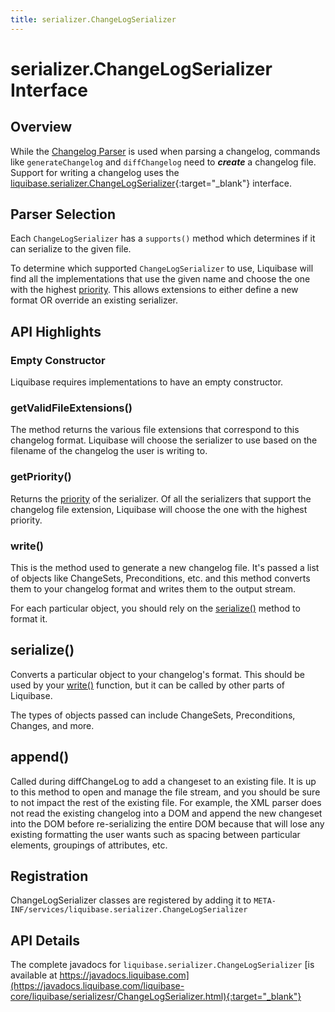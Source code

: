 ```yaml
---
title: serializer.ChangeLogSerializer
---
```


# serializer.ChangeLogSerializer Interface

## Overview

While the [Changelog Parser](parser-changelogparser.md) is used when parsing a changelog, commands like `generateChangelog` and `diffChangelog` need to **_create_** a changelog file.
Support for writing a changelog uses the [liquibase.serializer.ChangeLogSerializer](https://javadocs.liquibase.com/liquibase-core/liquibase/serializer/ChangeLogSerializer.html){:target="_blank"} interface.

## Parser Selection

Each `ChangeLogSerializer` has a `supports()` method which determines if it can serialize to the given file.

To determine which supported `ChangeLogSerializer` to use, Liquibase will find all the implementations that use the given name and choose the one with the highest [priority](../../extensions-integrations/extension-references/priority.md).
This allows extensions to either define a new format OR override an existing serializer.

## API Highlights

### Empty Constructor

Liquibase requires implementations to have an empty constructor.

### getValidFileExtensions()

The method returns the various file extensions that correspond to this changelog format. Liquibase will choose the serializer to use based on the filename of the changelog the user is writing to.

### getPriority()

Returns the [priority](../../extension-references/priority.md) of the serializer. Of all the serializers that support the changelog file extension, Liquibase will choose the one with the highest priority.

### write()

This is the method used to generate a new changelog file. It's passed a list of objects like ChangeSets, Preconditions, etc. and this method converts them to your changelog format and writes them to the output stream.

For each particular object, you should rely on the [serialize()](#serialize--) method to format it.

## serialize()

Converts a particular object to your changelog's format. This should be used by your [write()](#write--) function, but it can be called by other parts of Liquibase.

The types of objects passed can include ChangeSets, Preconditions, Changes, and more.

## append()

Called during diffChangeLog to add a changeset to an existing file. It is up to this method to open and manage the file stream, and you should be sure to not
impact the rest of the existing file. For example, the XML parser does not read the existing changelog into a DOM and append the new changeset into the DOM before
re-serializing the entire DOM because that will lose any existing formatting the user wants such as spacing between particular elements, groupings of attributes, etc.

## Registration

ChangeLogSerializer classes are registered by adding it to `META-INF/services/liquibase.serializer.ChangeLogSerializer`

## API Details

The complete javadocs for `liquibase.serializer.ChangeLogSerializer` [is available at https://javadocs.liquibase.com](https://javadocs.liquibase.com/liquibase-core/liquibase/serializesr/ChangeLogSerializer.html){:target="_blank"}
